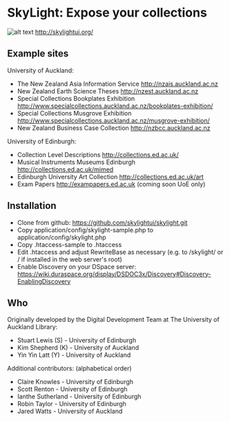 SkyLight: Expose your collections
=================================
![alt text](https://raw.github.com/skylightui/skylight/master/theme/default/images/skylight.jpg "SkyLight logo") http://skylightui.org/

Example sites
-------------
University of Auckland:
 * The New Zealand Asia Information Service http://nzais.auckland.ac.nz
 * New Zealand Earth Science Theses http://nzest.auckland.ac.nz
 * Special Collections Bookplates Exhibition http://www.specialcollections.auckland.ac.nz/bookplates-exhibition/
 * Special Collections Musgrove Exhibition http://www.specialcollections.auckland.ac.nz/musgrove-exhibition/ 
 * New Zealand Business Case Collection http://nzbcc.auckland.ac.nz 

University of Edinburgh:
 * Collection Level Descriptions http://collections.ed.ac.uk/
 * Musical Instruments Museums Edinburgh http://collections.ed.ac.uk/mimed 
 * Edinburgh University Art Collection http://collections.ed.ac.uk/art 
 * Exam Papers http://exampapers.ed.ac.uk (coming soon UoE only)

Installation
------------
 * Clone from github: https://github.com/skylightui/skylight.git
 * Copy application/config/skylight-sample.php to application/config/skylight.php
 * Copy .htaccess-sample to .htaccess
 * Edit .htaccess and adjust RewriteBase as necessary (e.g. to /skylight/ or / if installed in the web server's root)
 * Enable Discovery on your DSpace server: https://wiki.duraspace.org/display/DSDOC3x/Discovery#Discovery-EnablingDiscovery

Who
---
Originally developed by the Digital Development Team at The University of Auckland Library:
 * Stuart Lewis (S) - University of Edinburgh
 * Kim Shepherd (K) - University of Auckland
 * Yin Yin Latt (Y) - University of Auckland

Additional contributors: (alphabetical order)
 * Claire Knowles - University of Edinburgh
 * Scott Renton - University of Edinburgh
 * Ianthe Sutherland - University of Edinburgh
 * Robin Taylor - University of Edinburgh
 * Jared Watts - University of Auckland
